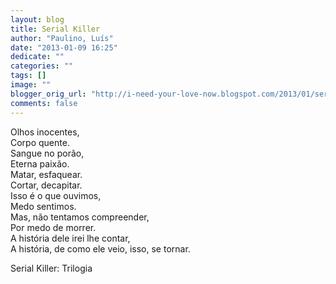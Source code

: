 ```yaml
---
layout: blog
title: Serial Killer
author: "Paulino, Luís"
date: "2013-01-09 16:25"
dedicate: ""
categories: ""
tags: []
image: ""
blogger_orig_url: "http://i-need-your-love-now.blogspot.com/2013/01/serial-killer.html"
comments: false
---
```


Olhos inocentes,\
Corpo quente.\
Sangue no porão,\
Eterna paixão.\
Matar, esfaquear.\
Cortar, decapitar.\
Isso é o que ouvimos,\
Medo sentimos.\
Mas, não tentamos compreender,\
Por medo de morrer.\
A história dele irei lhe contar,\
A história, de como ele veio, isso, se tornar.

Serial Killer: Trilogia
